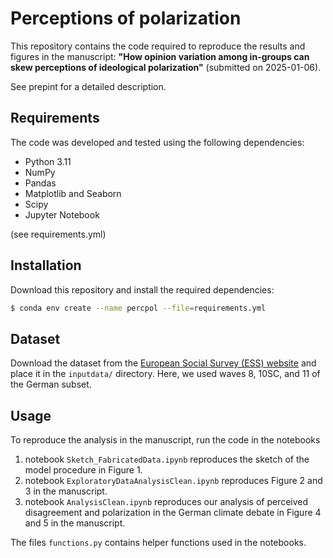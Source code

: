 # Perceptions of polarization 

This repository contains the code required to reproduce the results and figures in the manuscript: **"How opinion variation among in-groups can skew perceptions of ideological polarization"** (submitted on 2025-01-06).

See prepint for a detailed description.



## Requirements
The code was developed and tested using the following dependencies:
- Python 3.11
- NumPy
- Pandas
- Matplotlib and Seaborn
- Scipy
- Jupyter Notebook

(see requirements.yml)

## Installation
Download this repository and install the required dependencies:

```bash
$ conda env create --name percpol --file=requirements.yml
```

## Dataset
Download the dataset from the [European Social Survey (ESS) website](https://ess.sikt.no/en/) and place it in the `inputdata/` directory. Here, we used waves 8, 10SC, and 11 of the German subset.



## Usage
To reproduce the analysis in the manuscript, run the code in the notebooks

1. notebook `Sketch_FabricatedData.ipynb` reproduces the sketch of the model procedure in Figure 1.
2. notebook `ExploratoryDataAnalysisClean.ipynb` reproduces Figure 2 and 3 in the manuscript.
3. notebook `AnalysisClean.ipynb` reproduces our analysis of perceived disagreement and polarization in the German climate debate in Figure 4 and 5 in the manuscript.

The files `functions.py` contains helper functions used in the notebooks. 
